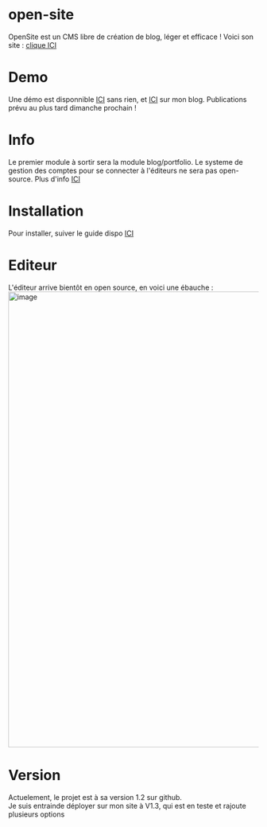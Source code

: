 # open-site
OpenSite est un CMS libre de création de blog, léger et efficace !
Voici son site : [clique ICI](https://open-site.ipro.frstud.fr/)

# Demo
Une démo est disponnible [ICI](https://ipro.frstud.fr/git-load2/) sans rien, et [ICI](https://ipro.frstud.fr/) sur mon blog.
Publications prévu au plus tard dimanche prochain !
  
# Info
Le premier module à sortir sera la module blog/portfolio. Le systeme de gestion des comptes pour se connecter à l'éditeurs ne sera pas open-source. Plus d'info [ICI](https://ipro.frstud.fr/soft/account/)
  
# Installation 
Pour installer, suiver le guide dispo [ICI](https://github.com/InformatiquePro/open-site/blob/main/install_BLOG.md)
  
# Editeur

L'éditeur arrive bientôt en open source, en voici une ébauche : <img width="1920" height="916" alt="image" src="https://github.com/user-attachments/assets/9a03f700-fdcc-478f-8f7c-4e15c97105ed" />
  
# Version
Actuelement, le projet est à sa version 1.2 sur github.  
Je suis entrainde déployer sur mon site à V1.3, qui est en teste et rajoute plusieurs options  
